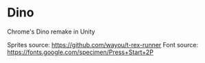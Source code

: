 # Dino
Chrome's Dino remake in Unity

Sprites source: https://github.com/wayou/t-rex-runner
Font source: https://fonts.google.com/specimen/Press+Start+2P
